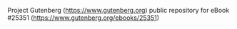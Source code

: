 Project Gutenberg (https://www.gutenberg.org) public repository for eBook #25351 (https://www.gutenberg.org/ebooks/25351)
